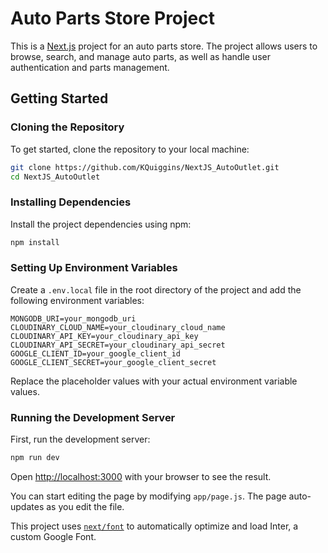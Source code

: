 # Auto Parts Store Project

This is a [Next.js](https://nextjs.org/) project for an auto parts store. The project allows users to browse, search, and manage auto parts, as well as handle user authentication and parts management.

## Getting Started

### Cloning the Repository

To get started, clone the repository to your local machine:

```bash
git clone https://github.com/KQuiggins/NextJS_AutoOutlet.git
cd NextJS_AutoOutlet
```

### Installing Dependencies

Install the project dependencies using npm:

```bash
npm install
```

### Setting Up Environment Variables

Create a `.env.local` file in the root directory of the project and add the following environment variables:

```env
MONGODB_URI=your_mongodb_uri
CLOUDINARY_CLOUD_NAME=your_cloudinary_cloud_name
CLOUDINARY_API_KEY=your_cloudinary_api_key
CLOUDINARY_API_SECRET=your_cloudinary_api_secret
GOOGLE_CLIENT_ID=your_google_client_id
GOOGLE_CLIENT_SECRET=your_google_client_secret
```

Replace the placeholder values with your actual environment variable values.

### Running the Development Server

First, run the development server:

```bash
npm run dev
```

Open [http://localhost:3000](http://localhost:3000) with your browser to see the result.

You can start editing the page by modifying `app/page.js`. The page auto-updates as you edit the file.

This project uses [`next/font`](https://nextjs.org/docs/basic-features/font-optimization) to automatically optimize and load Inter, a custom Google Font.
